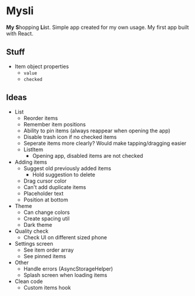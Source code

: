 # Mysli

**My** **S**hopping **Li**st. Simple app created for my own usage. My first app built with React.

## Stuff

- Item object properties
  - `value`
  - `checked`

## Ideas

- List
  - Reorder items
  - Remember item positions
  - Ability to pin items (always reappear when opening the app)
  - Disable trash icon if no checked items
  - Seperate items more clearly? Would make tapping/dragging easier
  - ListItem
    - Opening app, disabled items are not checked
- Adding items
  - Suggest old previously added items
    - Hold suggestion to delete
  - Drag cursor color
  - Can't add duplicate items
  - Placeholder text
  - Position at bottom
- Theme
  - Can change colors
  - Create spacing util
  - Dark theme
- Quality check
  - Check UI on different sized phone
- Settings screen
  - See item order array
  - See pinned items
- Other
  - Handle errors (AsyncStorageHelper)
  - Splash screen when loading items
- Clean code
  - Custom items hook
